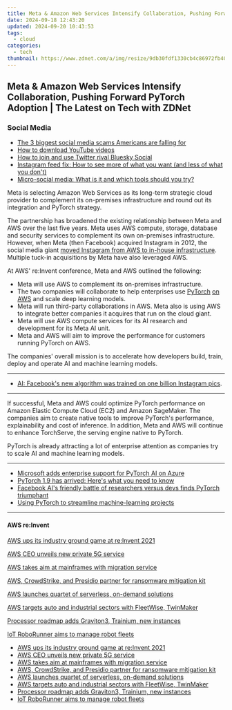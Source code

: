```yaml
---
title: Meta & Amazon Web Services Intensify Collaboration, Pushing Forward PyTorch Adoption | The Latest on Tech with ZDNet
date: 2024-09-18 12:43:20
updated: 2024-09-20 10:43:53
tags:
  - cloud
categories:
  - tech
thumbnail: https://www.zdnet.com/a/img/resize/9db30fdf1330cb4c86972fb409a69c7f9386de1f/2021/11/24/276dcbb9-ad40-42ef-9f75-b88f548c857d/aws-meta.png?width=278&height=156&fit=crop&format=pjpg&auto=webp
---
```


## Meta & Amazon Web Services Intensify Collaboration, Pushing Forward PyTorch Adoption | The Latest on Tech with ZDNet

### Social Media

* [The 3 biggest social media scams Americans are falling for](https://www.zdnet.com/article/the-3-biggest-social-media-scams-americans-are-falling-for/)
* [How to download YouTube videos](https://www.zdnet.com/article/how-to-download-youtube-videos-for-free-plus-two-other-methods/)
* [How to join and use Twitter rival Bluesky Social](https://www.zdnet.com/article/how-to-get-started-using-bluesky-social-everything-you-need-to-know/)
* [Instagram feed fix: How to see more of what you want (and less of what you don't)](https://www.zdnet.com/article/instagram-feed-fix-how-to-see-more-of-what-you-want-and-less-of-what-you-dont/)
* [Micro-social media: What is it and which tools should you try?](https://www.zdnet.com/article/micro-social-media-what-is-it-and-which-tools-should-you-try/)

Meta is selecting Amazon Web Services as its long-term strategic cloud provider to complement its on-premises infrastructure and round out its integration and PyTorch strategy. 

The partnership has broadened the existing relationship between Meta and AWS over the last five years. Meta uses AWS compute, storage, database and security services to complement its own on-premises infrastructure. However, when Meta (then Facebook) acquired Instagram in 2012, the social media giant [moved Instagram from AWS to in-house infrastructure](https://instagram-engineering.com/migrating-from-aws-to-fb-86b16f6766e2). Multiple tuck-in acquisitions by Meta have also leveraged AWS. 

At AWS' re:Invent conference, Meta and AWS outlined the following:

* Meta will use AWS to complement its on-premises infrastructure.
* The two companies will collaborate to help enterprises use [PyTorch](https://pytorch.org/) [on AWS](https://buy.geni.us/Proxy.ashx?TSID=368250&GR%5FURL=https%3A%2F%2Faws.amazon.com%2Fpytorch%2F%3Ftag%3Dzd-buy-button-20%26ascsubtag%3D%5F%5FCOM%5FCLICK%5FID%5F%5F%7C0b2d9b36-e924-4e80-9ccd-08d26e2c0ba1%7Cdtp&dtb=1) and scale deep learning models.
* Meta will run third-party collaborations in AWS. Meta also is using AWS to integrate better companies it acquires that run on the cloud giant.
* Meta will use AWS compute services for its AI research and development for its Meta AI unit.
* Meta and AWS will aim to improve the performance for customers running PyTorch on AWS.

The companies' overall mission is to accelerate how developers build, train, deploy and operate AI and machine learning models. 

---

* [AI: Facebook's new algorithm was trained on one billion Instagram pics](https://www.zdnet.com/article/ai-facebooks-new-algorithm-was-trained-on-one-billion-instagram-pics/).

---

If successful, Meta and AWS could optimize PyTorch performance on Amazon Elastic Compute Cloud (EC2) and Amazon SageMaker. The companies aim to create native tools to improve PyTorch's performance, explainability and cost of inference. In addition, Meta and AWS will continue to enhance TorchServe, the serving engine native to PyTorch.

PyTorch is already attracting a lot of enterprise attention as companies try to scale AI and machine learning models. 

---

* [Microsoft adds enterprise support for PyTorch AI on Azure](https://www.zdnet.com/article/microsoft-adds-enterprise-support-for-pytorch-ai-on-azure/)
* [PyTorch 1.9 has arrived: Here's what you need to know](https://www.zdnet.com/article/pytorch-1-9-has-arrived-heres-what-you-need-to-know/)
* [Facebook AI's friendly battle of researchers versus devs finds PyTorch triumphant](https://www.zdnet.com/article/facebook-ais-friendly-battle-of-researchers-versus-devs-finds-pytorch-triumphant/)
* [Using PyTorch to streamline machine-learning projects](https://www.zdnet.com/article/using-pytorch-to-streamline-machine-learning-projects/)

---

#### AWS re:Invent

[AWS ups its industry ground game at re:Invent 2021](https://www.zdnet.com/article/aws-ups-its-industry-ground-game-at-reinvent-2021/ "AWS ups its industry ground game at re:Invent 2021")

[AWS CEO unveils new private 5G service](https://www.zdnet.com/article/aws-ceo-announces-private-5g-at-reinvent-2021/ "AWS CEO unveils new private 5G service")

[AWS takes aim at mainframes with migration service](https://www.zdnet.com/article/aws-takes-aim-at-mainframes-with-migration-service/ "AWS takes aim at mainframes with migration service")

[AWS, CrowdStrike, and Presidio partner for ransomware mitigation kit](https://www.zdnet.com/article/amazon-web-services-crowdstrike-and-presidio-partner-for-ransomware-mitigation-kit/ "AWS, CrowdStrike, and Presidio partner for ransomware mitigation kit")

[AWS launches quartet of serverless, on-demand solutions](https://www.zdnet.com/article/aws-goes-all-in-on-serverless-on-demand-solutions-with-quartet-of-launches/ "AWS launches quartet of serverless, on-demand solutions")

[AWS targets auto and industrial sectors with FleetWise, TwinMaker](https://www.zdnet.com/article/aws-targets-auto-and-industrial-sectors-with-fleetwise-twinmaker/ "AWS targets auto and industrial sectors with FleetWise, TwinMaker")

[Processor roadmap adds Graviton3, Trainium, new instances](https://www.zdnet.com/article/aws-fleshes-out-processor-roadmap-with-graviton3-trainium-new-instances/ "Processor roadmap adds Graviton3, Trainium, new instances")

[IoT RoboRunner aims to manage robot fleets](https://www.zdnet.com/article/aws-launches-aws-iot-roborunner-aims-to-manage-robot-fleets/ "IoT RoboRunner aims to manage robot fleets")

* [AWS ups its industry ground game at re:Invent 2021](https://www.zdnet.com/article/aws-ups-its-industry-ground-game-at-reinvent-2021/ "AWS ups its industry ground game at re:Invent 2021")
* [AWS CEO unveils new private 5G service](https://www.zdnet.com/article/aws-ceo-announces-private-5g-at-reinvent-2021/ "AWS CEO unveils new private 5G service")
* [AWS takes aim at mainframes with migration service](https://www.zdnet.com/article/aws-takes-aim-at-mainframes-with-migration-service/ "AWS takes aim at mainframes with migration service")
* [AWS, CrowdStrike, and Presidio partner for ransomware mitigation kit](https://www.zdnet.com/article/amazon-web-services-crowdstrike-and-presidio-partner-for-ransomware-mitigation-kit/ "AWS, CrowdStrike, and Presidio partner for ransomware mitigation kit")
* [AWS launches quartet of serverless, on-demand solutions](https://www.zdnet.com/article/aws-goes-all-in-on-serverless-on-demand-solutions-with-quartet-of-launches/ "AWS launches quartet of serverless, on-demand solutions")
* [AWS targets auto and industrial sectors with FleetWise, TwinMaker](https://www.zdnet.com/article/aws-targets-auto-and-industrial-sectors-with-fleetwise-twinmaker/ "AWS targets auto and industrial sectors with FleetWise, TwinMaker")
* [Processor roadmap adds Graviton3, Trainium, new instances](https://www.zdnet.com/article/aws-fleshes-out-processor-roadmap-with-graviton3-trainium-new-instances/ "Processor roadmap adds Graviton3, Trainium, new instances")
* [IoT RoboRunner aims to manage robot fleets](https://www.zdnet.com/article/aws-launches-aws-iot-roborunner-aims-to-manage-robot-fleets/ "IoT RoboRunner aims to manage robot fleets")

<ins class="adsbygoogle"
     style="display:block"
     data-ad-format="autorelaxed"
     data-ad-client="ca-pub-7571918770474297"
     data-ad-slot="1223367746"></ins>



<ins class="adsbygoogle"
     style="display:block"
     data-ad-client="ca-pub-7571918770474297"
     data-ad-slot="8358498916"
     data-ad-format="auto"
     data-full-width-responsive="true"></ins>

